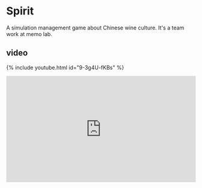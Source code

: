 # Spirit

A simulation management game about Chinese wine culture. It's a team work at memo lab.

## video 
{% include youtube.html id="9-3g4U-fKBs" %}
<div class="embed-container">
    <iframe width="640" height="390" 
    src="https://www.youtube.com/embed/{{ include.id }}" 
    frameborder="0" allowfullscreen></iframe>
</div>
<style>
.embed-container {
  position: relative;
  padding-bottom: 56.25%;
  height: 0;
  overflow: hidden;
  max-width: 100%;
}
.embed-container iframe,
.embed-container object,
.embed-container embed {
  position: absolute;
  top: 0;
  left: 0;
  width: 100%;
  height: 100%;
}
</style>
